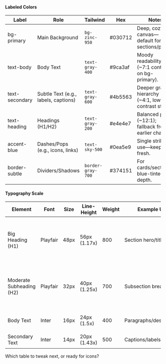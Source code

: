 #### Labeled Colors
| Label        | Role                          | Tailwind       | Hex      | Notes                                                                 |
|--------------|-------------------------------|----------------|----------|-----------------------------------------------------------------------|
| bg-primary  | Main Background              | `bg-zinc-950` | #030712 | Deep, cozy canvas—default for sections/pages.                         |
| text-body   | Body Text                    | `text-gray-400` | #9ca3af | Moody readability (~7:1 contrast on bg-primary).                      |
| text-secondary | Subtle Text (e.g., labels, captions) | `text-gray-600` | #4b5563 | Deeper gray for hierarchy (~4:1, low-contrast style).                 |
| text-heading | Headings (H1/H2)             | `text-gray-200` | #e4e4e7 | Balanced pop (~12:1); fallback from earlier chats.                    |
| accent-blue | Dashes/Pops (e.g., icons, links) | `text-sky-500` | #0ea5e9 | Single striking use—keeps it fresh.                                   |
| border-subtle | Dividers/Shadows            | `border-gray-700` | #374151 | For cards/sections; blue-tinted depth.                                |

#### Typography Scale
| Element              | Font     | Size  | Line-Height     | Weight | Example Use              | Tailwind Classes                                      |
|----------------------|----------|-------|-----------------|--------|--------------------------|-------------------------------------------------------|
| Big Heading (H1)    | Playfair | 48px | 56px (1.17x)   | 800    | Section hero/title      | `text-4xl md:text-5xl font-serif font-black leading-tight` |
| Moderate Subheading (H2) | Playfair | 32px | 40px (1.25x)   | 700    | Subsection breaks       | `text-3xl md:text-4xl font-serif font-bold leading-snug` |
| Body Text           | Inter    | 16px | 24px (1.5x)    | 400    | Paragraphs/descriptions | `text-base leading-relaxed`                           |
| Secondary Text      | Inter    | 14px | 20px (1.43x)   | 500    | Captions/labels         | `text-sm leading-normal`                              |

Which table to tweak next, or ready for icons?
